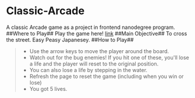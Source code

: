 # Classic-Arcade
A classic Arcade game as a project in frontend nanodegree program.
##Where to Play##
Play the game here! [link](https://vickyvishal.github.io/Classic-Arcade/)
##Main Objective##
To cross the street. Easy Peasy Japanesey.
##How to Play##
> * Use the arrow keys to move the player around the board.
> * Watch out for the bug enemies! If you hit one of these, you'll lose a life and the player will reset to the original position.
> * You can also lose a life by stepping in the water.
> * Refresh the page to reset the game (including when you win or lose)
> * You got 5 lives.
